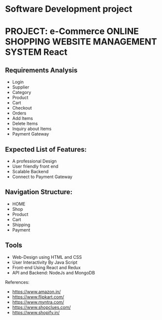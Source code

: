 # Software Development project
# PROJECT: e-Commerce ONLINE SHOPPING WEBSITE MANAGEMENT SYSTEM React

## Requirements Analysis
- Login
- Supplier
- Category
- Product
- Cart
- Checkout
- Orders
- Add Items
- Delete Items
- Inquiry about Items
- Payment Gateway

## Expected List of Features:

-	A professional Design
-	User friendly front end
-	Scalable Backend
-	Connect to Payment Gateway

## Navigation Structure:
- HOME
- Shop
- Product
- Cart
- Shipping
- Payment

## Tools

-	Web-Design using HTML and CSS
-	User Interactivity By Java Script
-	Front-end Using React and Redux
-	API and Backend: NodeJs and MongoDB

References:

- https://www.amazon.in/
- https://www.flipkart.com/
- https://www.myntra.com/
- https://www.shopclues.com/
- https://www.shopify.in/

